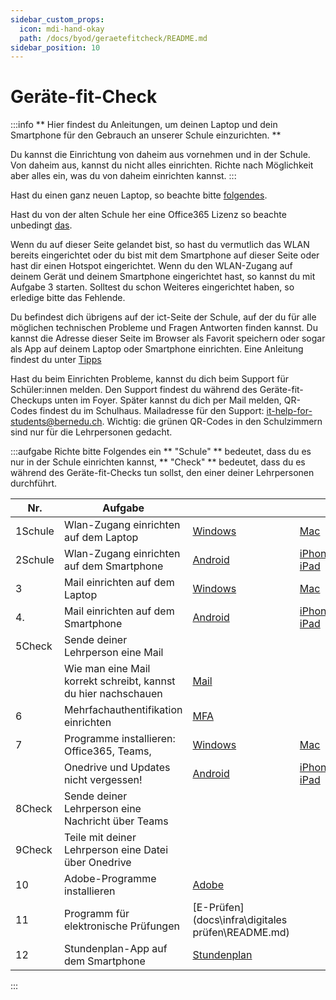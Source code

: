 ```yaml
---
sidebar_custom_props:
  icon: mdi-hand-okay
  path: /docs/byod/geraetefitcheck/README.md
sidebar_position: 10
---
```


# Geräte-fit-Check

:::info
** Hier findest du Anleitungen, um deinen Laptop und dein Smartphone für den Gebrauch an unserer Schule einzurichten. **

Du kannst die Einrichtung von daheim aus vornehmen und in der Schule. Von daheim aus, kannst du nicht alles einrichten. Richte nach Möglichkeit aber alles ein, was du von daheim einrichten kannst.
:::

Hast du einen ganz neuen Laptop, so beachte bitte [folgendes](../neues-geraet).

Hast du von der alten Schule her eine Office365 Lizenz so beachte unbedingt [das](../installationsprobleme/).

Wenn du auf dieser Seite gelandet bist, so hast du vermutlich das WLAN bereits eingerichtet oder du bist mit dem Smartphone auf dieser Seite oder hast dir einen Hotspot eingerichtet.
Wenn du den WLAN-Zugang auf deinem Gerät und deinem Smartphone eingerichtet hast, so kannst du mit Aufgabe 3 starten. Solltest du schon Weiteres eingerichtet haben, so erledige bitte das Fehlende.

Du befindest dich übrigens auf der ict-Seite der Schule, auf der du für alle möglichen technischen Probleme und Fragen Antworten finden kannst. Du kannst die Adresse dieser Seite im Browser als Favorit speichern oder sogar als App auf deinem Laptop oder Smartphone einrichten. Eine Anleitung findest du unter [Tipps](../tipps/)

Hast du beim Einrichten Probleme, kannst du dich beim Support für Schüler:innen melden. Den Support findest du während des Geräte-fit-Checkups unten im Foyer. Später kannst du dich per Mail melden, QR-Codes findest du im Schulhaus. Mailadresse für den Support: [it-help-for-students@bernedu.ch](mailto:it-help-for-students@bernedu.ch). Wichtig: die grünen QR-Codes in den Schulzimmern sind nur für die Lehrpersonen gedacht.


:::aufgabe Richte bitte Folgendes ein
** "Schule" ** bedeutet, dass du es nur in der Schule einrichten kannst, ** "Check" ** bedeutet, dass du es während des Geräte-fit-Checks tun sollst, den einer deiner Lehrpersonen durchführt.


| Nr. | Aufgabe                                   |                  |                 |
|-----|-------------------------------------------|------------------|-----------------|
|1Schule| Wlan-Zugang einrichten auf dem Laptop    |[Windows](../windows/wlan)| [Mac](../macos/wlan/)|
|2Schule| Wlan-Zugang einrichten auf dem Smartphone|[Android](../android/wlan/) | [iPhone, iPad](../ios/wlan/)
|3 | Mail einrichten auf dem Laptop             |[Windows](../windows/e-mail)| [Mac](../macos/e-mail)|
|4. | Mail einrichten auf dem Smartphone|[Android](../android/e-mail)| [iPhone, iPad](../ios/e-mail)||
|5Check| Sende deiner Lehrperson eine Mail |
|     | Wie man eine Mail korrekt schreibt, kannst du hier nachschauen|[Mail](docs\infra\email\README.md)
|6  | Mehrfachauthentifikation einrichten       |[MFA](../mfa/)||
|7 | Programme installieren: Office365, Teams, |[Windows](../windows)| [Mac](../macos)|
|     | Onedrive und Updates nicht vergessen! | [Android](../android) | [iPhone, iPad](../ios)|
|8Check| Sende deiner Lehrperson eine Nachricht über Teams
|9Check| Teile mit deiner Lehrperson eine Datei über Onedrive
|10  | Adobe-Programme installieren              |[Adobe](docs\anderesoftware\adobe\README.md)| |
|11  | Programm für elektronische Prüfungen      |[E-Prüfen](docs\infra\digitales prüfen\README.md)| |
|12  | Stundenplan-App auf dem Smartphone        |[Stundenplan](../stundenplan/) |  |
:::

